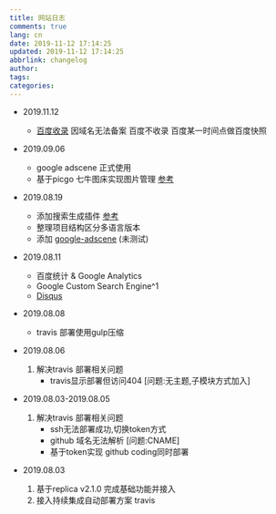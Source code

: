 ```yaml
---
title: 网站日志
comments: true
lang: cn
date: 2019-11-12 17:14:25
updated: 2019-11-12 17:14:25
abbrlink: changelog
author:
tags:
categories:
---
```



- 2019.11.12
	- [百度收录](https://blog.csdn.net/qq_32454537/article/details/79482914) 因域名无法备案 百度不收录 百度某一时间点做百度快照

- 2019.09.06
    - google adscene 正式使用
    - 基于picgo 七牛图床实现图片管理 [参考](https://github.com/Molunerfinn/PicGo/releases)

- 2019.08.19
    - 添加搜索生成插件 [参考](https://www.itfanr.cc/2017/10/27/add-search-function-to-hexo-blog/)
    - 整理项目结构区分多语言版本
    - 添加 [google-adscene](https://www.google.com/adsense) (未测试)

- 2019.08.11
    - 百度统计 & Google Analytics
    - Google Custom Search Engine^1
    - [Disqus](https://www.jianshu.com/p/d68de067ea74?open_source=weibo_search) 

- 2019.08.08
    - travis 部署使用gulp压缩

- 2019.08.06
    1. 解决travis 部署相关问题
        - travis显示部署但访问404 [问题:无主题,子模块方式加入]

- 2019.08.03-2019.08.05
    1. 解决travis 部署相关问题
        - ssh无法部署成功,切换token方式
        - github 域名无法解析 [问题:CNAME]
        - 基于token实现 github coding同时部署

- 2019.08.03
    1. 基于replica v2.1.0 完成基础功能并接入
    2. 接入持续集成自动部署方案 travis